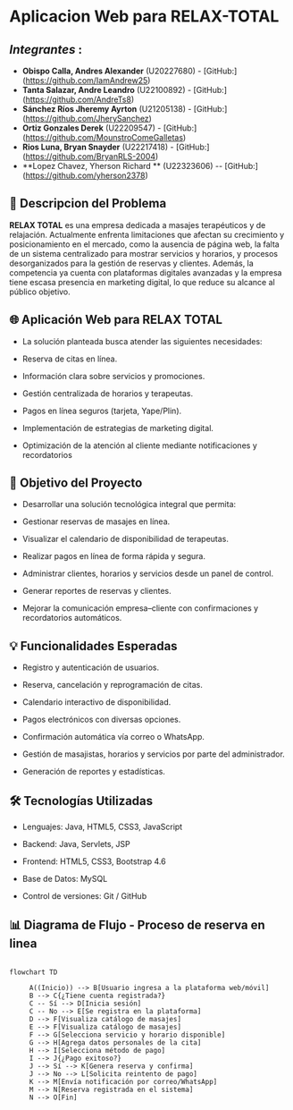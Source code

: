 # Aplicacion Web para RELAX-TOTAL
## _Integrantes_ :

- **Obispo Calla, Andres Alexander** (U20227680) - [GitHub:] (https://github.com/IamAndrew25)
- **Tanta Salazar, Andre Leandro** (U22100892) - [GitHub:] (https://github.com/AndreTs8)
- **Sánchez Ríos Jheremy Ayrton** (U21205138) - [GitHub:] (https://github.com/JherySanchez)
- **Ortiz Gonzales Derek** (U22209547) - [GitHub:] (https://github.com/MounstroComeGalletas)
- **Rios Luna, Bryan Snayder**  (U22217418) - [GitHub:] (https://github.com/BryanRLS-2004)
- **Lopez Chavez, Yherson Richard ** (U22323606) -- [GitHub:] (https://github.com/yherson2378)


## 📝 Descripcion del Problema

**RELAX TOTAL** es una empresa dedicada a masajes terapéuticos y de relajación. Actualmente enfrenta limitaciones que afectan su crecimiento y posicionamiento en el mercado, como la ausencia de página web, la falta de un sistema centralizado para mostrar servicios y horarios, y procesos desorganizados para la gestión de reservas y clientes. Además, la competencia ya cuenta con plataformas digitales avanzadas y la empresa tiene escasa presencia en marketing digital, lo que reduce su alcance al público objetivo.

## 🌐 Aplicación Web para RELAX TOTAL

* La solución planteada busca atender las siguientes necesidades:

* Reserva de citas en línea.

* Información clara sobre servicios y promociones.

* Gestión centralizada de horarios y terapeutas.

* Pagos en línea seguros (tarjeta, Yape/Plin).

* Implementación de estrategias de marketing digital.

* Optimización de la atención al cliente mediante notificaciones y recordatorios

## 🎯 Objetivo del Proyecto

- Desarrollar una solución tecnológica integral que permita:

- Gestionar reservas de masajes en línea.

- Visualizar el calendario de disponibilidad de terapeutas.

- Realizar pagos en línea de forma rápida y segura.

- Administrar clientes, horarios y servicios desde un panel de control.

- Generar reportes de reservas y clientes.

- Mejorar la comunicación empresa–cliente con confirmaciones y recordatorios automáticos.

## 💡 Funcionalidades Esperadas

- Registro y autenticación de usuarios.

- Reserva, cancelación y reprogramación de citas.

- Calendario interactivo de disponibilidad.

- Pagos electrónicos con diversas opciones.

- Confirmación automática vía correo o WhatsApp.

- Gestión de masajistas, horarios y servicios por parte del administrador.

- Generación de reportes y estadísticas.

## 🛠️ Tecnologías Utilizadas

- Lenguajes: Java, HTML5, CSS3, JavaScript

- Backend: Java, Servlets, JSP

- Frontend: HTML5, CSS3, Bootstrap 4.6

- Base de Datos: MySQL

- Control de versiones: Git / GitHub

## 📊 Diagrama de Flujo  - Proceso de reserva en linea

```mermaid

flowchart TD

     A((Inicio)) --> B[Usuario ingresa a la plataforma web/móvil]
     B --> C{¿Tiene cuenta registrada?}
     C -- Sí --> D[Inicia sesión]
     C -- No --> E[Se registra en la plataforma]
     D --> F[Visualiza catálogo de masajes]
     E --> F[Visualiza catálogo de masajes]
     F --> G[Selecciona servicio y horario disponible]
     G --> H[Agrega datos personales de la cita]
     H --> I[Selecciona método de pago]
     I --> J{¿Pago exitoso?}
     J --> Sí --> K[Genera reserva y confirma]
     J --> No --> L[Solicita reintento de pago]
     K --> M[Envía notificación por correo/WhatsApp]
     M --> N[Reserva registrada en el sistema]
     N --> O[Fin]










